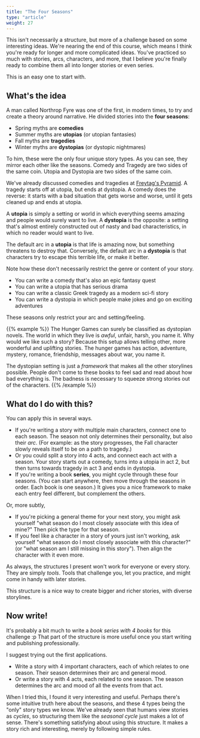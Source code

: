```yaml
---
title: "The Four Seasons"
type: "article"
weight: 27
---
```


This isn't necessarily a structure, but more of a challenge based on some interesting ideas. We're nearing the end of this course, which means I think you're ready for longer and more complicated ideas. You've practiced so much with stories, arcs, characters, and more, that I believe you're finally ready to combine them all into longer stories or even series.

This is an easy one to start with.

## What's the idea

A man called Northrop Fyre was one of the first, in modern times, to try and create a theory around narrative. He divided stories into the **four seasons**:

* Spring myths are **comedies**
* Summer myths are **utopias** (or utopian fantasies)
* Fall myths are **tragedies**
* Winter myths are **dystopias** (or dystopic nightmares)

To him, these were the only four unique story types. As you can see, they mirror each other like the seasons. Comedy and Tragedy are two sides of the same coin. Utopia and Dystopia are two sides of the same coin.

We've already discussed comedies and tragedies at [Freytag's Pyramid](../freytags-pyramid/). A tragedy starts off at utopia, but ends at dystopia. A comedy does the reverse: it starts with a bad situation that gets worse and worse, until it gets cleaned up and ends at utopia.

A **utopia** is simply a setting or world in which everything seems amazing and people would surely want to live. A **dystopia** is the opposite: a setting that's almost entirely constructed out of nasty and bad characteristics, in which no reader would want to live.

The default arc in a **utopia** is that life is amazing now, but something threatens to destroy that. Conversely, the default arc in a **dystopia** is that characters try to escape this terrible life, or make it better.

Note how these don't necessarily restrict the genre or content of your story.

* You can write a comedy that's also an epic fantasy quest
* You can write a utopia that has serious drama
* You can write a classic Greek tragedy as a modern sci-fi story
* You can write a dystopia in which people make jokes and go on exciting adventures

These seasons only restrict your arc and setting/feeling.

{{% example %}}
The Hunger Games can surely be classified as dystopian novels. The world in which they live is _awful_, unfair, harsh, you name it. Why would we like such a story? Because this setup allows telling other, more wonderful and uplifting stories. The hunger games has action, adventure, mystery, romance, friendship, messages about war, you name it. 

The dystopian setting is just a _framework_ that makes all the other storylines possible. People don't come to these books to feel sad and read about how bad everything is. The badness is necessary to squeeze strong stories out of the characters.
{{% /example %}}

## What do I do with this?

You can apply this in several ways.

* If you're writing a story with multiple main characters, connect one to each season. The season not only determines their personality, but also their _arc_. (For example: as the story progresses, the Fall character slowly reveals itself to be on a path to tragedy.)
* Or you could split a story into 4 acts, and connect each act with a season. Your story starts out a comedy, turns into a utopia in act 2, but then turns towards tragedy in act 3 and ends in dystopia.
* If you're writing a book **series**, you might cycle through these four seasons. (You can start anywhere, then move through the seasons in order. Each book is one season.) It gives you a nice framework to make each entry feel different, but complement the others.

Or, more subtly,

* If you're picking a general theme for your next story, you might ask yourself "what season do I most closely associate with this idea of mine?" Then pick the type for that season.
* If you feel like a character in a story of yours just isn't working, ask yourself "what season do I most closely associate with this character?" (or "what season am I still missing in this story"). Then align the character with it even more.

As always, the structures I present won't work for everyone or every story. They are simply _tools_. Tools that challenge you, let you practice, and might come in handy with later stories.

This structure is a nice way to create bigger and richer stories, with diverse storylines.

## Now write!

It's probably a bit much to write a _book series with 4 books_ for this challenge :p That part of the structure is more useful once you start writing and publishing professionally.

I suggest trying out the first applications. 

* Write a story with 4 important characters, each of which relates to one season. Their season determines their arc and general mood.
* Or write a story with 4 acts, each related to one season. The season determines the arc and mood of all the events from that act.

When I tried this, I found it very interesting and useful. Perhaps there's some intuitive truth here about the seasons, and these 4 types being the "only" story types we know. We've already seen that humans view stories as _cycles_, so structuring them like the _seasonal cycle_ just makes a lot of sense. There's something satisfying about using this structure. It makes a story rich and interesting, merely by following simple rules.